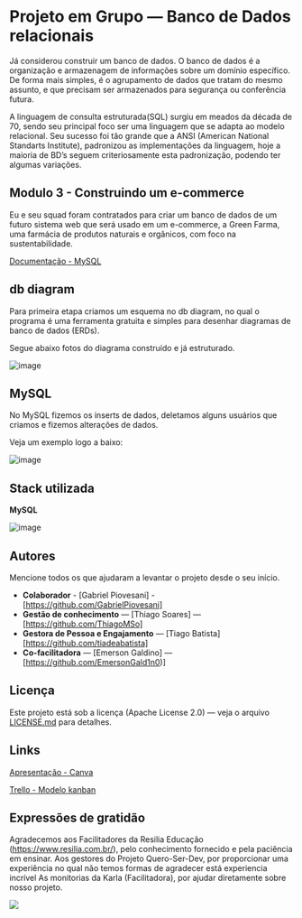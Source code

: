 
# Projeto em Grupo — Banco de Dados relacionais

 Já considerou construir um banco de dados. O banco de dados é a organização e armazenagem de informações sobre um domínio específico. De forma mais simples, é o agrupamento de dados que tratam do mesmo assunto, e que precisam ser armazenados para segurança ou conferência futura. 

 A linguagem de consulta estruturada(SQL) surgiu em meados da década de 70, sendo seu principal foco ser uma linguagem que se adapta ao modelo relacional. Seu sucesso foi tão grande que a ANSI (American National Standarts Institute), padronizou as implementações da linguagem, hoje a maioria de BD’s seguem criteriosamente esta padronização, podendo ter algumas variações.


## Modulo 3 - Construindo um e-commerce

Eu e seu squad foram contratados para criar um banco de dados de um futuro sistema
web que será usado em um e-commerce, a Green Farma, uma farmácia de produtos naturais e orgânicos, com foco na sustentabilidade.

[Documentação - MySQL](https://dev.mysql.com/doc/refman/8.0/en/)


## db diagram

Para primeira etapa criamos um esquema no db diagram, no qual o programa é uma ferramenta gratuita e simples para desenhar diagramas de banco de dados (ERDs).

Segue abaixo fotos do diagrama construído e já estruturado.

![image](https://user-images.githubusercontent.com/106043536/222293194-435ebb2e-1c52-46fa-aae9-c440db051f99.png)


## MySQL

No MySQL fizemos os inserts de dados, deletamos alguns usuários que criamos e fizemos alterações de dados.

Veja um exemplo logo a baixo:

![image](https://user-images.githubusercontent.com/106043536/222293278-c5c9d9e0-e4c3-4d74-8475-40730543446d.png)


## Stack utilizada

**MySQL** 


![image](https://user-images.githubusercontent.com/106043536/222293433-0d1ae9d1-89ae-4a0e-83cc-9ea7ce44710a.png)


## Autores

Mencione todos os que ajudaram a levantar o projeto desde o seu início.

* **Colaborador** - [Gabriel Piovesani] - [https://github.com/GabrielPiovesani]
* **Gestão de conhecimento** — [Thiago Soares] — [https://github.com/ThiagoMSo]
* **Gestora de Pessoa e Engajamento** — [Tiago Batista] [https://github.com/tiadeabatista]
* **Co-facilitadora** — [Emerson Galdino] — [https://github.com/EmersonGald1n0)] 

## Licença

Este projeto está sob a licença (Apache License 2.0) — veja o arquivo [LICENSE.md](https://github.com/victorfaccioli/PG2-FrontEnders/blob/main/LICENSE) para detalhes.

## Links

[Apresentação - Canva](https://www.canva.com/design/DAFb3QMJjGs/mBHZAJrxhUjIOurMRjSJ-A/view?utm_content=DAFb3QMJjGs&utm_campaign=designshare&utm_medium=link2&utm_source=sharebutton)

[Trello - Modelo kanban](https://trello.com/b/pWUWOtAP/modulo-3-construindo-um-e-commerce)

## Expressões de gratidão

Agradecemos aos Facilitadores da Resilia Educação (https://www.resilia.com.br/), pelo conhecimento fornecido e pela paciência em ensinar.
Aos gestores do Projeto Quero-Ser-Dev, por proporcionar uma experiência no qual não temos formas de agradecer está experiencia incrível
As monitorias da Karla (Facilitadora), por ajudar diretamente sobre nosso projeto.

![](https://img.shields.io/badge/Projeto-Conclu%C3%ADdo%20%20%20%20%20%20%20%20%20%20%20%20%20%20%20%20%20%20%20%20%20%20%20%20-green?style=for-the-badge&logo=appveyor) 
